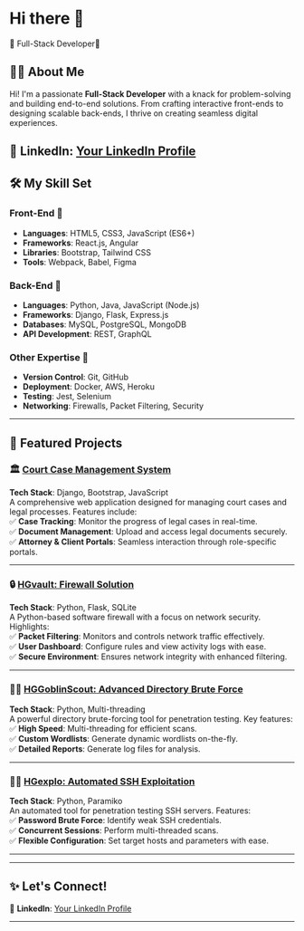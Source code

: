 #                                        Hi there 👋
🌟 Full-Stack Developer🌟  
## 👨‍💻 About Me  

Hi! I'm a passionate **Full-Stack Developer** with a knack for problem-solving and building end-to-end solutions. From crafting interactive front-ends to designing scalable back-ends, I thrive on creating seamless digital experiences.  
 
💼 LinkedIn: [Your LinkedIn Profile](https://linkedin.com/in/your-profile)  
---

## 🛠️ My Skill Set  

### Front-End 🌟  
- **Languages**: HTML5, CSS3, JavaScript (ES6+)  
- **Frameworks**: React.js, Angular  
- **Libraries**: Bootstrap, Tailwind CSS  
- **Tools**: Webpack, Babel, Figma  

### Back-End 🔧  
- **Languages**: Python, Java, JavaScript (Node.js)  
- **Frameworks**: Django, Flask, Express.js  
- **Databases**: MySQL, PostgreSQL, MongoDB  
- **API Development**: REST, GraphQL  

### Other Expertise 🚀  
- **Version Control**: Git, GitHub  
- **Deployment**: Docker, AWS, Heroku  
- **Testing**: Jest, Selenium  
- **Networking**: Firewalls, Packet Filtering, Security  

---

## 🚀 Featured Projects  

### 🏛️ [Court Case Management System](https://github.com/username/court-case-management)  
**Tech Stack**: Django, Bootstrap, JavaScript  
A comprehensive web application designed for managing court cases and legal processes. Features include:  
✅ **Case Tracking**: Monitor the progress of legal cases in real-time.  
✅ **Document Management**: Upload and access legal documents securely.  
✅ **Attorney & Client Portals**: Seamless interaction through role-specific portals.  

---

### 🔒 [HGvault: Firewall Solution](https://github.com/username/hgvault)  
**Tech Stack**: Python, Flask, SQLite  
A Python-based software firewall with a focus on network security. Highlights:  
✅ **Packet Filtering**: Monitors and controls network traffic effectively.  
✅ **User Dashboard**: Configure rules and view activity logs with ease.  
✅ **Secure Environment**: Ensures network integrity with enhanced filtering.  

---

### 🕵️‍♂️ [HGGoblinScout: Advanced Directory Brute Force](https://github.com/username/hggoblinscout)  
**Tech Stack**: Python, Multi-threading  
A powerful directory brute-forcing tool for penetration testing. Key features:  
✅ **High Speed**: Multi-threading for efficient scans.  
✅ **Custom Wordlists**: Generate dynamic wordlists on-the-fly.  
✅ **Detailed Reports**: Generate log files for analysis.  

---

### 🕵️‍♀️ [HGexplo: Automated SSH Exploitation](https://github.com/username/hgexplo)  
**Tech Stack**: Python, Paramiko  
An automated tool for penetration testing SSH servers. Features:  
✅ **Password Brute Force**: Identify weak SSH credentials.  
✅ **Concurrent Sessions**: Perform multi-threaded scans.  
✅ **Flexible Configuration**: Set target hosts and parameters with ease.  

---

<!--## 📊 GitHub Stats  

![GitHub Stats](https://github-readme-stats.vercel.app/api?username=yourusername&show_icons=true&theme=radical)  
![Top Langs](https://github-readme-stats.vercel.app/api/top-langs/?username=yourusername&layout=compact&theme=radical)  -->

---

## ✨ Let's Connect!  

<!--🌐 **Website**: [yourwebsite.com](https://yourwebsite.com)-->  
💼 **LinkedIn**: [Your LinkedIn Profile](https://linkedin.com/in/your-profile)  
<!--📧 **Email**: [your.email@example.com](mailto:your.email@example.com)-->

---




<!--
**himanshigupta14/himanshigupta14** is a ✨ _special_ ✨ repository because its `README.md` (this file) appears on your GitHub profile.

Here are some ideas to get you started:

- 🔭 I’m currently working on ...
- 🌱 I’m currently learning ...
- 👯 I’m looking to collaborate on ...
- 🤔 I’m looking for help with ...
- 💬 Ask me about ...
- 📫 How to reach me: ...
- 😄 Pronouns: ...
- ⚡ Fun fact: ...
-->
